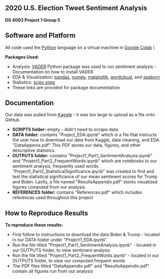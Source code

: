 ## **2020 U.S. Election Tweet Sentiment Analysis**
**DS 4002 Project 1 Group 5**

## Software and Platform 
All code used the [Python](https://www.python.org/downloads/) language on a virtual machine in [Google Colab](https://colab.research.google.com/) \

**Packages Used:**
* Analysis: [VADER](https://pypi.org/project/vaderSentiment/) Python package was used to run sentiment analysis - Documentation on how to install VADER
* EDA & Visualization: [pandas](https://pypi.org/project/pandas/), [numpy](https://pypi.org/project/numpy/), [matplotlib](https://pypi.org/project/matplotlib/), [wordcloud](https://pypi.org/project/wordcloud/), and [seaborn](https://pypi.org/project/seaborn/) 
* Statistics: [scipy.stats](https://docs.scipy.org/doc/scipy/reference/stats.html)
* These links are provided for package documentation

## Documentation 
Our data was pulled from [Kaggle](https://www.kaggle.com/datasets/manchunhui/us-election-2020-tweets/data) - it was too large to upload as a file onto GitHub
* **SCRIPTS folder:** empty - didn't need to scrape data 
* **DATA folder:** contains "Project_EDA.ipynb" which is a file that instructs the user how to download our data from Kaggle, data cleaning, and EDA. "DataAppenix.pdf" This PDF stores our data, figures, and other descriptive statistics. 
* **OUTPUTS folder:** contains "Project1_Part1_SentimentAnalysis.ipynb" and "Project1_Part2_FrequentWords.ipynb" which are notebooks to our sentiment analysis, frequently used words. "Project1_Part3_StatisticalSignificance.ipynb" was created to find and test the statistical significance of our mean sentiment scores for Trump and Biden. Lastly, a file named "ResultsAppendix.pdf" stores visualized figures computed from our analysis.
* **REFERENCES folder:** contains "References.pdf" which includes references used throughout this project

## How to Reproduce Results 
**To reproduce these results:**
* First follow to instructions to download the data Biden & Trump - located in our DATA folder under "Project1_EDA.ipynb"
* Run the file titled "Project1_Part1_SentimentAnalysis.ipynb" - located in our OUTPUTS folder, to view sentiment analysis
* Run the file titled "Project1_Part2_FrequentWords.ipynb" - located in our OUTPUTS folder, to view our computed frequent words
* The PDF files titled "DataAppendix.pdf" and "ResultsAppendix.pdf" contain all figures run from our analysis 
